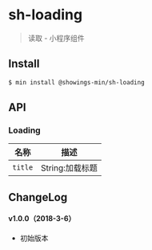 # sh-loading

> 读取 - 小程序组件

## Install

``` bash
$ min install @showings-min/sh-loading
```


## API

### Loading

| 名称                  | 描述                         |
|----------------------|------------------------------|
|`title`               | String:加载标题               |

## ChangeLog

#### v1.0.0（2018-3-6）

- 初始版本
